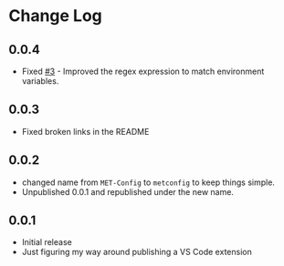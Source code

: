 # Change Log

## 0.0.4

- Fixed [#3](https://github.com/blaylockbk/vscode-metconfig/issues/3) - Improved the regex expression to match environment variables.

## 0.0.3

- Fixed broken links in the README

## 0.0.2

- changed name from `MET-Config` to `metconfig` to keep things simple.
- Unpublished 0.0.1 and republished under the new name.

## 0.0.1

- Initial release
- Just figuring my way around publishing a VS Code extension
